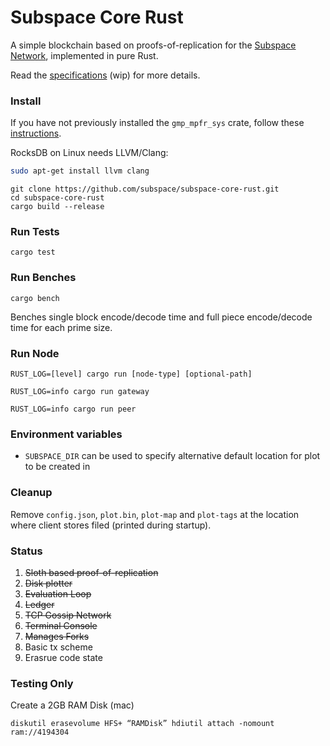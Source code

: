 # Subspace Core Rust

A simple blockchain based on proofs-of-replication for the [Subspace Network](https://www.subspace.network), implemented in pure Rust.

Read the [specifications](/spec/overview.md) (wip) for more details.


### Install

If you have not previously installed the `gmp_mpfr_sys` crate, follow these [instructions](https://docs.rs/gmp-mpfr-sys/1.3.0/gmp_mpfr_sys/index.html#building-on-gnulinux).

RocksDB on Linux needs LLVM/Clang:
```bash
sudo apt-get install llvm clang
```

```
git clone https://github.com/subspace/subspace-core-rust.git
cd subspace-core-rust
cargo build --release
```

### Run Tests

`cargo test`

### Run Benches

`cargo bench`

Benches single block encode/decode time and full piece encode/decode time for each prime size.

### Run Node

`RUST_LOG=[level] cargo run [node-type] [optional-path]`

`RUST_LOG=info cargo run gateway`

`RUST_LOG=info cargo run peer`

### Environment variables
* `SUBSPACE_DIR` can be used to specify alternative default location for plot to be created in

### Cleanup
Remove `config.json`, `plot.bin`, `plot-map` and `plot-tags` at the location where client stores filed (printed during startup).

### Status

1. ~~Sloth based proof-of-replication~~
2. ~~Disk plotter~~
3. ~~Evaluation Loop~~
4. ~~Ledger~~
5. ~~TCP Gossip Network~~
6. ~~Terminal Console~~
7. ~~Manages Forks~~
8. Basic tx scheme
9. Erasrue code state

### Testing Only

Create a 2GB RAM Disk (mac)

`diskutil erasevolume HFS+ “RAMDisk” hdiutil attach -nomount ram://4194304`

